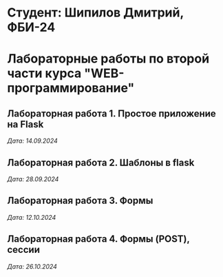 # Студент: Шипилов Дмитрий, ФБИ-24

# Лабораторные работы по второй части курса "WEB-программирование"

## Лабораторная работа 1. Простое приложение на Flask

*Дата: 14.09.2024*

## Лабораторная работа 2. Шаблоны в flask

*Дата: 28.09.2024*

## Лабораторная работа 3. Формы

*Дата: 12.10.2024*

## Лабораторная работа 4. Формы (POST), сессии

*Дата: 26.10.2024*

